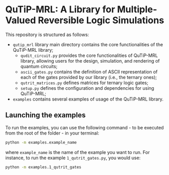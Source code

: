 # QuTiP-MRL: A Library for Multiple-Valued Reversible Logic Simulations

This repository is structured as follows:

- `qutip_mrl` library main directory contains the core functionalities of the QuTiP-MRL library;
    - `qudit_circuit.py` provides the core functionalities of QuTiP-MRL library, allowing users for the design, simulation, and rendering of quantum circuits; 
    - `ascii_gates.py` contains the definition of ASCII representation of each of the gates provided by our library (i.e., the ternary ones);
    - `qutrit_matrices.py` defines matrices for ternary logic gates;
    - `setup.py` defines the configuration and dependencies for using QuTiP-MRL;
- `examples` contains several examples of usage of the QuTiP-MRL library.

## Launching the examples

To run the examples, you can use the following command - to be executed from the root of the folder - in your terminal:

```bash
python -m examples.example_name
``` 

where `example_name` is the name of the example you want to run. For instance, to run the example `1_qutrit_gates.py`, you would use:

```bash
python -m examples.1_qutrit_gates
```
